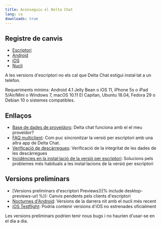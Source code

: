 ```yaml
---
title: Aconseguiu el Delta Chat
lang: ca
downloads: true
---
```


## Registre de canvis

* [Escriptori](https://github.com/deltachat/deltachat-desktop/blob/master/CHANGELOG.md)
* [Android](https://github.com/deltachat/deltachat-android/blob/master/CHANGELOG.md)
* [iOS](https://github.com/deltachat/deltachat-ios/blob/master/CHANGELOG.md)
* [Nucli](https://github.com/deltachat/deltachat-core-rust/blob/master/CHANGELOG.md)

A les versions d'escriptori no els cal que Delta Chat estigui instal·lat a un telèfon.

Requeriments mínims:
Android 4.1 Jelly Bean
o iOS 11, iPhone 5s o iPad 5/Air/Mini
o Windows 7, macOS 10.11 El Capitan, Ubuntu 18.04, Fedora 29 o Debian 10
o sistemes compatibles.

## Enllaços

* [Base de dades de proveïdors](https://providers.delta.chat/): Delta chat funciona amb el el meu proveïdor?
* [FAQ multiclient](help#multiclient): Com puc sincronitzar la versió per escriptori amb una altra app de Delta Chat.
* [Verificació de descàrregues](verify-downloads): Verificació de la integritat de les dades de les descàrregues
* [Incidències en la instal·lació de la versió per escriptori](https://github.com/deltachat/deltachat-desktop/blob/master/docs/TROUBLESHOOTING.md): Solucions pels problemes més habituals a les instal·lacions de la versió per escriptori

## Versions preliminars

* [Versions preliminars d'escriptori Previews]({% include desktop-previews-url %}): Canvis pendents pels clients d'escriptori
* [Nocturnes d'Android](https://download.delta.chat/android/nightly/): Versions de la darrera nit amb el nucli més recent
* [iOS Testflight](https://testflight.apple.com/join/uEMc1NxS): Podria contenir versions d'iOS no estrenades oficialment

Les versions preliminars podrien tenir nous bugs i no haurien d'usar-se en el dia a dia.
